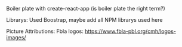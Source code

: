 Boiler plate with create-react-app (is boiler plate the right term?)

Librarys:
Used Boostrap, maybe add all NPM librarys used here


Picture Attributions:
Fbla logos: https://www.fbla-pbl.org/cmh/logos-images/